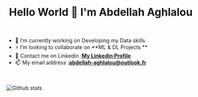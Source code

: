 <h1 align="center">Hello World 👋 I'm Abdellah Aghlalou</h1>

<br>

- 🔭 I’m currently working on Developing my Data skills<br>
- ⚡ I’m looking to collaborate on **ML & DL Projects **<br>
- 💬 Contact me on Linkedin :[**My Linkedin Profile**](https://www.linkedin.com/in/abdellah-aghlalou-7aa4031a1/)<br>
- 📫 My email address :**abdellah-aghlalou@outlook.fr**

<br>

![Github stats](https://github-readme-stats.vercel.app/api?username=abdellahaghlalou&theme=highcontrast&show_icons=true&count_private=true)
